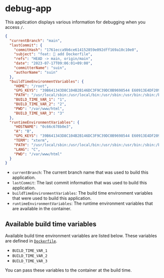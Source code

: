 # debug-app

This application displays various information for debugging when you access `/`.

```json
{
  "currentBranch": "main",
  "lastCommit": {
    "commitHash": "1761ecca9b6ce614152859e092dff169a10c10e0",
    "subject": "feat: 🎸 add Dockerfile",
    "refs": "HEAD -> main, origin/main",
    "date": "2023-07-17T09:06:01+09:00",
    "committerName": "suin",
    "authorName": "suin"
  },
  "buildTimeEnvironmentVariables": {
    "HOME": "/root",
    "GPG_KEYS": "39B641343D8C104B2B146DC3F9C39DC0B9698544 E60913E4DF209907D8E30D96659A97C9CF2A795A 1198C0117593497A5EC5C199286AF1F9897469DC",
    "PATH": "/usr/local/sbin:/usr/local/bin:/usr/sbin:/usr/bin:/sbin:/bin",
    "BUILD_TIME_VAR_1": "1",
    "BUILD_TIME_VAR_2": "2",
    "PWD": "/var/www/html",
    "BUILD_TIME_VAR_3": "3"
  },
  "runtimeEnvironmentVariables": {
    "HOSTNAME": "0c66c678b0e3",
    "A": "B",
    "GPG_KEYS": "39B641343D8C104B2B146DC3F9C39DC0B9698544 E60913E4DF209907D8E30D96659A97C9CF2A795A 1198C0117593497A5EC5C199286AF1F9897469DC",
    "TERM": "xterm",
    "PATH": "/usr/local/sbin:/usr/local/bin:/usr/sbin:/usr/bin:/sbin:/bin",
    "LANG": "C",
    "PWD": "/var/www/html"
  }
}
```

- `currentBranch`: The current branch name that was used to build this application.
- `lastCommit`: The last commit information that was used to build this application.
- `buildTimeEnvironmentVariables`: The build time environment variables that were used to build this application.
- `runtimeEnvironmentVariables`: The runtime environment variables that are available in the container.

## Available build time variables

Available build time environment variables are listed below. These variables are defined in [`Dockerfile`](Dockerfile).

- `BUILD_TIME_VAR_1`
- `BUILD_TIME_VAR_2`
- `BUILD_TIME_VAR_3`

You can pass these variables to the container at the build time.
